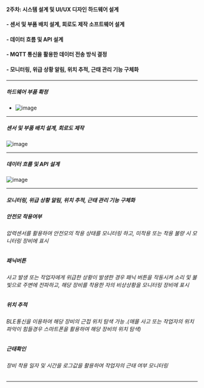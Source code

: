 #### 2주차: 시스템 설계 및 UI/UX 디자인 하드웨어 설계

#### - 센서 및 부품 배치 설계, 회로도 제작 소프트웨어 설계

#### - 데이터 흐름 및 API 설계

#### - MQTT 통신을 활용한 데이터 전송 방식 결정

#### - 모니터링, 위급 상황 알림, 위치 추적, 근태 관리 기능 구체화<br>
****


##### 하드웨어 부품 확정
- ![image](https://github.com/user-attachments/assets/9f8e7fe2-261f-41ce-9935-681c85354698)

****
##### 센서 및 부품 배치 설계, 회로도 제작

![image](https://github.com/user-attachments/assets/bb36a5d3-7c5e-4870-aed3-84e228ea9112)

****

##### 데이터 흐름 및 API 설계
  ![image](https://github.com/user-attachments/assets/d09dd44e-7026-4e5a-96af-b24c558f82c7)

****
##### 모니터링, 위급 상황 알림, 위치 추적, 근태 관리 기능 구체화

##### 안전모 착용여부 
###### 압력센서를 활용하여 안전모의 착용 상태를 모니터링 하고, 미착용 또는 착용 불량 시 모니터링 장비에 표시
##### 패닉버튼
###### 사고 발생 또는 작업자에게 위급한 상황이 발생한 경우 패닉 버튼을 작동시켜 소리 및 불빛으로 주변에 전파하고, 해당 장비를 착용한 자의 비상상황을 모니터링 장비에 표시
##### 위치 추적
###### BLE통신을 이용하여 해당 장비의 근접 위치 탐색 가능 .(매몰 사고 또는 작업자의 위치 파악이 힘들경우 스마트폰을 활용하여 해당 장비의 위치 탐색)
##### 근태확인
###### 장비 착용 일자 및 시간을 로그값을 활용하여 작업자의 근태 여부 모니터링

****

